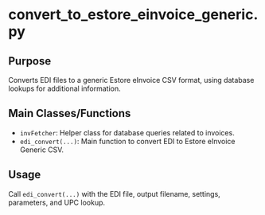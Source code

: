 # convert_to_estore_einvoice_generic.py

## Purpose
Converts EDI files to a generic Estore eInvoice CSV format, using database lookups for additional information.

## Main Classes/Functions
- `invFetcher`: Helper class for database queries related to invoices.
- `edi_convert(...)`: Main function to convert EDI to Estore eInvoice Generic CSV.

## Usage
Call `edi_convert(...)` with the EDI file, output filename, settings, parameters, and UPC lookup.
